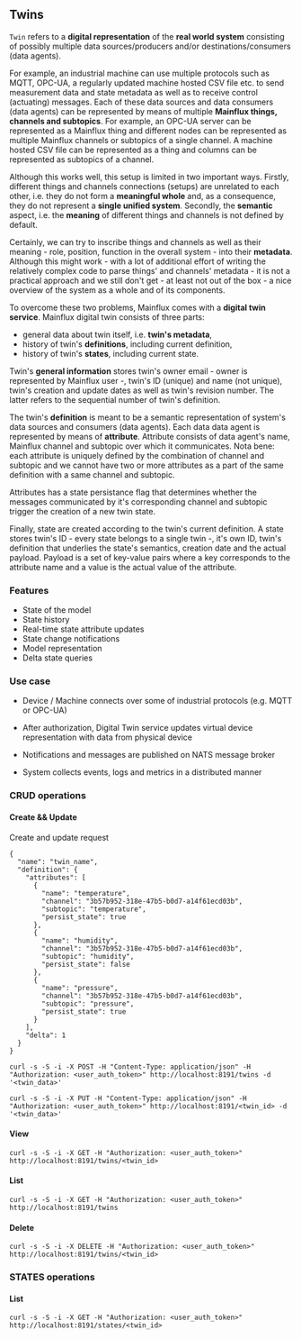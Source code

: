 ## Twins

`Twin` refers to a **digital representation** of the **real world system**
consisting of possibly multiple data sources/producers and/or
destinations/consumers (data agents).

For example, an industrial machine can use multiple protocols such as MQTT,
OPC-UA, a regularly updated machine hosted CSV file etc. to send measurement
data and state metadata as well as to receive control (actuating) messages. Each
of these data sources and data consumers (data agents) can be represented by
means of multiple **Mainflux things, channels and subtopics**. For example, an
OPC-UA server can be represented as a Mainflux thing and different nodes can be
represented as multiple Mainflux channels or subtopics of a single channel. A
machine hosted CSV file can be represented as a thing and columns can be
represented as subtopics of a channel.

Although this works well, this setup is limited in two important ways. Firstly,
different things and channels connections (setups) are unrelated to each other,
i.e. they do not form a **meaningful whole** and, as a consequence, they do not
represent a **single unified system**. Secondly, the **semantic** aspect, i.e.
the **meaning** of different things and channels is not defined by default.

Certainly, we can try to inscribe things and channels as well as their meaning -
role, position, function in the overall system - into their **metadata**.
Although this might work - with a lot of additional effort of writing the
relatively complex code to parse things' and channels' metadata - it is not a
practical approach and we still don't get - at least not out of the box - a nice
overview of the system as a whole and of its components.

To overcome these two problems, Mainflux comes with a **digital twin service**.
Mainflux digital twin consists of three parts:

- general data about twin itself, i.e. **twin's metadata**,
- history of twin's **definitions**, including current definition,
- history of twin's **states**, including current state.

Twin's **general information** stores twin's owner email - owner is represented
by Mainflux user -, twin's ID (unique) and name (not unique), twin's creation
and update dates as well as twin's revision number. The latter refers to the
sequential number of twin's definition.

The twin's **definition** is meant to be a semantic representation of system's
data sources and consumers (data agents). Each data data agent is represented by
means of **attribute**. Attribute consists of data agent's name, Mainflux
channel and subtopic over which it communicates. Nota bene: each attribute is
uniquely defined by the combination of channel and subtopic and we cannot have
two or more attributes as a part of the same definition with a same channel and
subtopic.

Attributes has a state persistance flag that determines whether the messages
communicated by it's corresponding channel and subtopic trigger the creation of
a new twin state.

Finally, state are created according to the twin's current definition. A state
stores twin's ID - every state belongs to a single twin -, it's own ID, twin's
definition that underlies the state's semantics, creation date and the actual
payload. Payload is a set of key-value pairs where a key corresponds to the
attribute name and a value is the actual value of the attribute.



### Features

- State of the model
- State history
- Real-time state attribute updates
- State change notifications
- Model representation
- Delta state queries

### Use case

- Device / Machine connects over some of industrial protocols (e.g. MQTT or
OPC-UA)

- After authorization, Digital Twin service updates virtual device
representation with data from physical device

- Notifications and messages are published on NATS message broker

- System collects events, logs and metrics in a distributed manner


### CRUD operations



#### Create && Update

Create and update request

```
{
  "name": "twin_name",
  "definition": {
    "attributes": [
      {
        "name": "temperature",
        "channel": "3b57b952-318e-47b5-b0d7-a14f61ecd03b",
        "subtopic": "temperature",
        "persist_state": true
      },
      {
        "name": "humidity",
        "channel": "3b57b952-318e-47b5-b0d7-a14f61ecd03b",
        "subtopic": "humidity",
        "persist_state": false
      },
      {
        "name": "pressure",
        "channel": "3b57b952-318e-47b5-b0d7-a14f61ecd03b",
        "subtopic": "pressure",
        "persist_state": true
      }
    ],
    "delta": 1
  }
}
```


```
curl -s -S -i -X POST -H "Content-Type: application/json" -H "Authorization: <user_auth_token>" http://localhost:8191/twins -d '<twin_data>'
```


```
curl -s -S -i -X PUT -H "Content-Type: application/json" -H "Authorization: <user_auth_token>" http://localhost:8191/<twin_id> -d '<twin_data>'
```

#### View

```
curl -s -S -i -X GET -H "Authorization: <user_auth_token>" http://localhost:8191/twins/<twin_id>
```

#### List

```
curl -s -S -i -X GET -H "Authorization: <user_auth_token>" http://localhost:8191/twins
```


#### Delete

```
curl -s -S -i -X DELETE -H "Authorization: <user_auth_token>" http://localhost:8191/twins/<twin_id>
```

### STATES operations

#### List

```
curl -s -S -i -X GET -H "Authorization: <user_auth_token>" http://localhost:8191/states/<twin_id>
```
